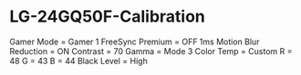 # LG-24GQ50F-Calibration
Gamer Mode = Gamer 1
FreeSync Premium = OFF
1ms Motion Blur Reduction = ON
Contrast = 70
Gamma = Mode 3
Color Temp = Custom
R = 48
G = 43
B = 44
Black Level = High
